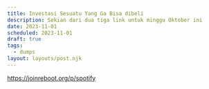 ```yaml
---
title: Investasi Sesuatu Yang Ga Bisa dibeli
description: Sekian dari dua tiga link untuk minggu Oktober ini
date: 2023-11-01
scheduled: 2023-11-01
draft: true
tags:
  - dumps
layout: layouts/post.njk
---
```


https://joinreboot.org/p/spotify

